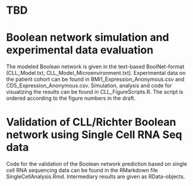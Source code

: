 # TBD

# Boolean network simulation and experimental data evaluation

The modeled Boolean network is given in the text-based BoolNet-format (CLL_Model.txt, CLL_Model_Microenvironment.txt). Experimental data on the patient cohort can be found in BMI1_Expression_Anonymous.csv and CD5_Expression_Anonymous.csv. Simulation, analysis and code for visualizing the results can be found in CLL_FigureScripts.R. The script is ordered according to the figure numbers in the draft. 

# Validation of CLL/Richter Boolean network using Single Cell RNA Seq data

Code for the validation of the Boolean network prediction based on single cell RNA sequencing data can be found in the RMarkdown file SingleCellAnalysis.Rmd. Intermediary results are given as RData-objects. 